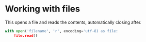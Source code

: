 # Working with files

This opens a file and reads the contents, automatically closing after.

```python
with open('filename', 'r', encoding='utf-8) as file:
    file.read()
```

